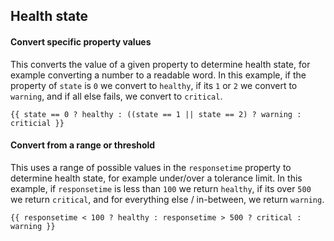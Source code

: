 ## Health state

#### Convert specific property values
This converts the value of a given property to determine health state, for example converting a number to a readable word. In this example, if the property of `state` is `0` we convert to `healthy`, if its `1` or `2` we convert to `warning`, and if all else fails, we convert to `critical`.

`{{ state == 0 ? healthy : ((state == 1 || state == 2) ? warning : criticial }}`


#### Convert from a range or threshold
This uses a range of possible values in the `responsetime` property to determine health state, for example under/over a tolerance limit. In this example, if `responsetime` is less than `100` we return `healthy`, if its over `500` we return `critical`, and for everything else / in-between, we return `warning`.

`{{ responsetime < 100 ? healthy : responsetime > 500 ? critical : warning }}`